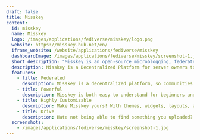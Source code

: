 ```yaml
---
draft: false
title: Misskey
content:
  id: misskey
  name: Misskey
  logo: /images/applications/fediverse/misskey/logo.png
  website: https://misskey-hub.net/en/
  iframe_website: /website/applications/fediverse/misskey
  dashboardImage: /images/applications/fediverse/misskey/screenshot-1.jpg
  short_description: "Misskey is an open-source microblogging, federated social media platform that's free forever!"
  description: Misskey is a Decentralized Platform for server owners to make their instances of Misskey, and they can all talk to each other! There are large instances for the masses, smaller ones for groups, fandoms, and subcultures, and even instances just for individuals and their friends. Want to have even more control? You can make your instance on your server with relative ease, cutting ties with any large company that wants to spy on you and sell your data. Misskey is about community and sharing, not corporations and big tech. Have friends not on Misskey? No problem! Because Misskey is on the Fediverse (ActivityPub), you can interact with people on other platforms like Mastodon, PixelFed, PeerTube, and more!
  features:
    - title: Federated
      description: Misskey is a decentralized platform, so communities on different servers can connect.
    - title: Powerful
      description: Misskey is both easy to understand for beginners and has powerful features for advanced users.
    - title: Highly Customizable
      description: Make Misskey yours! With themes, widgets, layouts, and more, you make Misskey just the way you like it.
    - title: Drive
      description: Hate not being able to find something you uploaded? With Drive, you get managed and powerful cloud storage right in your social media!
  screenshots:
    - /images/applications/fediverse/misskey/screenshot-1.jpg
---
```

